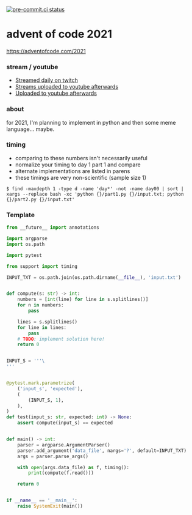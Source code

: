 [![pre-commit.ci status](https://results.pre-commit.ci/badge/github/anthonywritescode/aoc2021/main.svg)](https://results.pre-commit.ci/latest/github/anthonywritescode/aoc2021/main)

advent of code 2021
===================

https://adventofcode.com/2021

### stream / youtube

- [Streamed daily on twitch](https://twitch.tv/anthonywritescode)
- [Streams uploaded to youtube afterwards](https://www.youtube.com/channel/UChPxcypesw8L-iqltstSI4Q)
- [Uploaded to youtube afterwards](https://www.youtube.com/anthonywritescode)

### about

for 2021, I'm planning to implement in python and then some meme language...
maybe.

### timing

- comparing to these numbers isn't necessarily useful
- normalize your timing to day 1 part 1 and compare
- alternate implementations are listed in parens
- these timings are very non-scientific (sample size 1)

```console
$ find -maxdepth 1 -type d -name 'day*' -not -name day00 | sort | xargs --replace bash -xc 'python {}/part1.py {}/input.txt; python {}/part2.py {}/input.txt'
```

### Template

```python
from __future__ import annotations

import argparse
import os.path

import pytest

from support import timing

INPUT_TXT = os.path.join(os.path.dirname(__file__), 'input.txt')


def compute(s: str) -> int:
    numbers = [int(line) for line in s.splitlines()]
    for n in numbers:
        pass

    lines = s.splitlines()
    for line in lines:
        pass
    # TODO: implement solution here!
    return 0


INPUT_S = '''\
'''


@pytest.mark.parametrize(
    ('input_s', 'expected'),
    (
        (INPUT_S, 1),
    ),
)
def test(input_s: str, expected: int) -> None:
    assert compute(input_s) == expected


def main() -> int:
    parser = argparse.ArgumentParser()
    parser.add_argument('data_file', nargs='?', default=INPUT_TXT)
    args = parser.parse_args()

    with open(args.data_file) as f, timing():
        print(compute(f.read()))

    return 0


if __name__ == '__main__':
    raise SystemExit(main())
```
